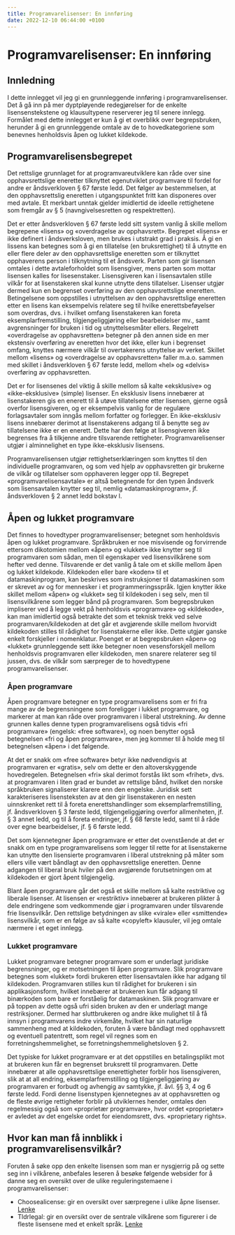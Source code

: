 ```yaml
---
title: Programvarelisenser: En innføring
date: 2022-12-10 06:44:00 +0100
---
```


# Programvarelisenser: En innføring

## Innledning

I dette innlegget vil jeg gi en grunnleggende innføring i programvarelisenser. Det å gå inn på mer dyptpløyende redegjørelser for de enkelte lisensenstekstene og klausultypene reserverer jeg til senere innlegg. Formålet med dette innlegget er kun å gi et overblikk over begrepsbruken, herunder å gi en grunnleggende omtale av de to hovedkategoriene som benevnes henholdsvis åpen og lukket kildekode.

## Programvarelisensbegrepet

Det rettslige grunnlaget for at programvareutviklere kan råde over sine opphavsrettslige eneretter tilknyttet egenutviklet programvare til fordel for andre er åndsverkloven § 67 første ledd. Det følger av bestemmelsen, at den opphavsrettslig eneretten i utgangspunktet fritt kan disponeres over med avtale. Et merkbart unntak gjelder imidlertid de ideelle rettighetene som fremgår av § 5 (navngivelsesretten og respektretten). 

Det er etter åndsverkloven § 67 første ledd sitt system vanlig å skille mellom begrepene «lisens» og «overdragelse av opphavsrett». Begrepet «lisens» er ikke definert i åndsverksloven, men brukes i utstrakt grad i praksis. Å gi en lissens kan betegnes som å gi en tillatelse (en bruksrettighet) til å utnytte en eller flere deler av den opphavsrettslige eneretten som er tilknyttet opphaverens person i tilknytning til et åndsverk. Parten som gir lisensen omtales i dette avtaleforholdet som lisensgiver, mens parten som mottar lisensen kalles for lisesenstaker. Lisensgiveren kan i lisensavtalen stille vilkår for at lisenstakeren skal kunne utnytte dens tillatelser. Lisenser utgjør dermed kun en begrenset overføring av den opphavsrettslige eneretten. Betingelsene som oppstilles i utnyttelsen av den opphavsrettslige eneretten etter en lisens kan eksempelvis relatere seg til hvilke enerettsbeføyelser som overdras, dvs. i hvilket omfang lisenstakeren kan foreta eksemplarfremstilling, tilgjengeliggjøring eller bearbeidelser mv., samt avgrensninger for bruken i tid og utnyttelsesmåter ellers. Regelrett «overdragelse av opphavsretten» betegner på den annen side en mer ekstensiv overføring av eneretten hvor det ikke, eller kun i begrenset omfang, knyttes nærmere vilkår til overtakerens utnyttelse av verket. Skillet mellom «lisens» og «overdragelse av opphavsretten» faller m.a.o. sammen med skillet i åndsverkloven § 67 første ledd, mellom «hel» og «delvis» overføring av opphavsretten. 

Det er for lisensenes del viktig å skille mellom så kalte «eksklusive» og «ikke-eksklusive» (simple) lisenser. En eksklusiv lisens innebærer at lisenstakeren gis en enerett til å utøve tillatelsene etter lisensen, gjerne også overfor lisensgiveren, og er eksempelvis vanlig for de regulære forlagsavtaler som inngås mellom forfatter og forlegger. En ikke-eksklusiv lisens innebærer derimot at lisenstakerens adgang til å benytte seg av tillatelsene ikke er en enerett. Dette har den følge at lisensgiveren ikke begrenses fra å tilkjenne andre tilsvarende rettigheter. Programvarelisenser utgjør i alminnelighet en type ikke-eksklusiv lisensens. 

Programvarelisensen utgjør rettighetserklæringen som knyttes til den individuelle programvaren, og som ved hjelp av opphavsretten gir brukerne de vilkår og tillatelser som opphaveren legger opp til. Begrepet «programvarelisensavtale» er altså betegnende for den typen åndsverk som lisensavtalen knytter seg til, nemlig «datamaskinprogram», jf. åndsverkloven § 2 annet ledd bokstav l.

## Åpen og lukket programvare

Det finnes to hovedtyper programvarelisenser; betegnet som henholdsvis åpen og lukket programvare. Språkbruken er noe misvisende og forvirrende ettersom dikotomien mellom «åpen» og «lukket» ikke knytter seg til programvaren som sådan, men til egenskaper ved lisensvilkårene som hefter ved denne. Tilsvarende er det vanlig å tale om et skille mellom åpen og lukket kildekode. Kildekoden eller bare «koden» til et datamaskinprogram, kan beskrives som instruksjoner til datamaskinen som er skrevet av og for mennesker i et programmeringsspråk. Igjen knytter ikke skillet mellom «åpen» og «lukket» seg til kildekoden i seg selv, men til lisensvilkårene som legger bånd på programvaren. Som begrepsbruken impliserer ved å legge vekt på henholdsvis «programvare» og «kildekode», kan man imidlertid også betrakte det som et teknisk trekk ved selve programvaren/kildekoden at det går et avgjørende skille mellom hvorvidt kildekoden stilles til rådighet for lisenstakerne eller ikke. Dette utgjør ganske enkelt forskjeller i nomenklatur. Poenget er at begrepsbruken «åpen» og «lukket» grunnleggende sett ikke betegner noen vesensforskjell mellom henholdsvis programvaren eller kildekoden, men snarere relaterer seg til jussen, dvs. de vilkår som særpreger de to hovedtypene programvarelisenser. 

### Åpen programvare

Åpen programvare betegner en type programvarelisens som er fri fra mange av de begrensningene som foreligger i lukket programvare, og markerer at man kan råde over programvaren i liberal utstrekning. Av denne grunnen kalles denne typen programvarelisens også tidvis «fri programvare» (engelsk: «free software»), og noen benytter også betegnelsen «fri og åpen programvare», men jeg kommer til å holde meg til betegnelsen «åpen» i det følgende. 

At det er snakk om «free software» betyr ikke nødvendigvis at programvaren er «gratis», selv om dette er den altoverskyggende hovedregelen. Betegnelsen «fri» skal derimot forstås likt som «frihet», dvs. at programvaren i liten grad er bundet av rettslige bånd, hvilket den norske språkbruken signaliserer klarere enn den engelske. Juridisk sett karakteriseres lisensteksten av at den gir lisenstakeren en nesten uinnskrenket rett til å foreta enerettshandlinger som eksemplarfremstilling, jf. åndsverkloven § 3 første ledd, tilgjengeliggjøring overfor allmenheten, jf. § 3 annet ledd, og til å foreta endringer, jf. § 68 første ledd, samt til å råde over egne bearbeidelser, jf. § 6 første ledd. 

Det som kjennetegner åpen programvare er etter det ovenstående at det er snakk om en type programvarelisens som legger til rette for at lisenstakerne kan utnytte den lisensierte programvaren i liberal utstrekning på måter som ellers ville vært båndlagt av den opphavsrettslige eneretten. Denne adgangen til liberal bruk hviler på den avgjørende forutsetningen om at kildekoden er gjort åpent tilgjengelig. 

Blant åpen programvare går det også et skille mellom så kalte restriktive og liberale lisenser. At lisensen er «restriktiv» innebærer at brukeren plikter å dele endringene som vedkommende gjør i programvaren under tilsvarende frie lisensvilkår. Den rettslige betydningen av slike «virale» eller «smittende» lisensvilkår, som er en følge av så kalte «copyleft» klausuler, vil jeg omtale nærmere i et eget innlegg.


### Lukket programvare

Lukket programvare betegner programvare som er underlagt juridiske begrensninger, og er motsetningen til åpen programvare. Slik programvare betegnes som «lukket» fordi brukeren etter lisensavtalen ikke har adgang til kildekoden. Programvaren stilles kun til rådighet for brukeren i sin applikasjonsform, hvilket innebærer at brukeren kun får adgang til binærkoden som bare er forståelig for datamaskinen. Slik programvare er på toppen av dette også ufri siden bruken av den er underlagt mange restriksjoner. Dermed har sluttbrukeren og andre ikke mulighet til å få innsyn i programvarens indre virkemåte, hvilket har sin naturlige sammenheng med at kildekoden, foruten å være båndlagt med opphavsrett og eventuell patentrett, som regel vil regnes som en forretningshemmelighet, se forretningshemmelighetsloven § 2. 

Det typiske for lukket programvare er at det oppstilles en betalingsplikt mot at brukeren kun får en begrenset bruksrett til programvaren. Dette innebærer at alle opphavsrettslige enerettigheter forblir hos lisensgiveren, slik at at all endring, eksemplarfremstilling og tilgjengeliggjøring av programvaren er forbudt og avhengig av samtykke, jf. åvl. §§ 3, 4 og 6 første ledd. Fordi denne lisenstypen kjennetegnes av at opphavsretten og de fleste øvrige rettigheter forblir på utviklernes hender, omtales den regelmessig også som «proprietær programvare», hvor ordet «proprietær» er avledet av det engelske ordet for eiendomsrett, dvs. «proprietary rights».

## Hvor kan man få innblikk i programvarelisensvilkår?

Foruten å søke opp den enkelte lisensen som man er nysgjerrig på og sette seg inn i vilkårene, anbefales leseren å besøke følgende websider for å danne seg en oversikt over de ulike reguleringstemaene i programvarelisenser:

* Choosealicense: gir en oversikt over særpregene i ulike åpne lisenser. [Lenke](https://choosealicense.com) 
* Tldrlegal: gir en oversikt over de sentrale vilkårene som figurerer i de fleste lisensene med et enkelt språk. [Lenke](https://tldrlegal.com) 
